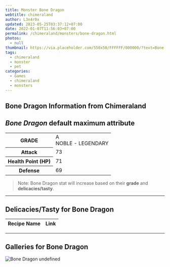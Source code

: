 ```yaml
---
title: Monster Bone Dragon
webtitle: chimeraland
author: L3n4r0x
updated: 2023-05-25T03:37:12+07:00
date: 2022-01-07T11:56:03+07:00
permalink: /chimeraland/monsters/bone-dragon.html
photos:
  - null
thumbnail: https://via.placeholder.com/550x50/FFFFFF/000000/?text=Bone Dragon
tags:
  - chimeraland
  - monster
  - pet
categories:
  - Games
  - chimeraland
  - monsters
---
```


<link
  rel="stylesheet"
  href="https://rawcdn.githack.com/dimaslanjaka/Web-Manajemen/870a349/css/bootstrap-5-3-0-alpha3-wrapper.css"
/>
<section id="bootstrap-wrapper">
  <div data-bs-theme="dark">
    <h2>Bone Dragon Information from Chimeraland</h2>
    <h2 id="attribute"><i>Bone Dragon</i> default maximum attribute</h2>
    <div class="row">
      <div class="col mb-2">
        <div class="card">
          <div class="card-body">
            <table>
              <tr>
                <th>GRADE</th>
                <td>
                  A <br /><span class="text-warning">NOBLE - LEGENDARY</span>
                </td>
              </tr>
              <tr>
                <th>Attack</th>
                <td>73</td>
              </tr>
              <tr>
                <th>Health Point (HP)</th>
                <td>71</td>
              </tr>
              <tr>
                <th>Defense</th>
                <td>69</td>
              </tr>
            </table>
          </div>
        </div>
      </div>
    </div>
    <blockquote>
      Note: Bone Dragon stat will increase based on their <b>grade</b> and
      <b>delicacies/tasty</b>.
    </blockquote>
    <hr />
    <h2 id="delicacies">Delicacies/Tasty for Bone Dragon</h2>
    <div class="card">
      <div class="card-body">
        <div class="table-responsive">
          <table class="table table-striped">
            <thead>
              <tr>
                <th>Recipe Name</th>
                <th>Link</th>
              </tr>
            </thead>
            <tbody></tbody>
          </table>
        </div>
      </div>
    </div>
    <hr />
    <div id="gallery">
      <h2>Galleries for Bone Dragon</h2>
      <div class="row">
        <div class="col-lg-6 col-12">
          <img
            src="https://www.webmanajemen.com/undefined"
            alt="Bone Dragon undefined"
          />
        </div>
      </div>
    </div>
  </div>
</section>